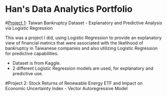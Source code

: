 # Han's Data Analytics Portfolio 

#[Project 1](https://github.com/HanThitNyiNyi/data-analytics/blob/Projects/Bankruptcy.ipynb): Taiwan Bankruptcy Dataset - Explanatory and Predictive Analysis via Logistic Regression 

This was a project I did, using Logistic Regression to provide an explanatory view of financial metrics that were associated with the likelihood of bankruptcy in Taiwanese companies and also utilizing Logistic Regression for predictive capabilities. 

* Dataset is from Kaggle.
* 2 different Logistic Regression models are used, for explanatory and predictive use. 


#Project 2: Stock Returns of Renewable Energy ETF and Impact on Economic Uncertainty Index - Vector Autoregressive Model  

